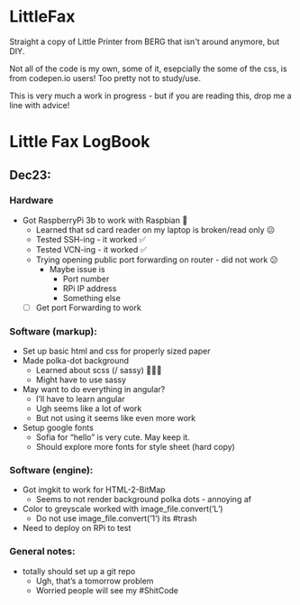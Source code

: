 # LittleFax
Straight a copy of Little Printer from BERG that isn't around anymore, but DIY. 

Not all of the code is my own, some of it, esepcially the some of the css, is from codepen.io users! Too pretty not to study/use. 

This is very much a work in progress - but if you are reading this, drop me a line with advice! 



		
# Little Fax LogBook

## Dec23:
### Hardware
- Got RaspberryPi 3b to work with Raspbian 🥧
    - Learned that sd card reader on my laptop is broken/read only ☹️
    - Tested SSH-ing - it worked ✅
    - Tested VCN-ing - it worked ✅
    - Trying opening public port forwarding on router - did not work 😕
        - Maybe issue is 
            - Port number
            - RPi IP address
            - Something else
    - [ ] Get port Forwarding to work

### Software (markup):
- Set up basic html and css for properly sized paper
- Made polka-dot background 
    - Learned about scss (/ sassy) 💁🏻‍♀️
    - Might have to use sassy 
- May want to do everything in angular?
    - I’ll have to learn angular
    - Ugh seems like a lot of work
    - But not using it seems like even more work
- Setup google fonts
    - Sofia for “hello” is very cute. May keep it.
    - Should explore more fonts for style sheet (hard copy)

### Software (engine):
- Got imgkit to work for HTML-2-BitMap
    - Seems to not render background polka dots - annoying af
- Color to greyscale worked with image_file.convert(‘L’)
    - Do not use image_file.convert(‘1’) its #trash
- Need to deploy on RPi to test

### General notes:
- totally should set up a git repo
    - Ugh, that’s a tomorrow problem
    - Worried people will see my #ShitCode


